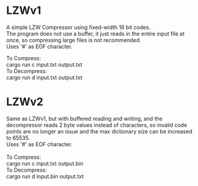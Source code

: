 # LZWv1
A simple LZW Compressor using fixed-width 16 bit codes.<br>
The program does not use a buffer, it just reads in the entire input file at once, so compressing large files is not recommended.<br>
Uses '#' as EOF character.<br>

To Compress:<br>
cargo run c input.txt output.txt<br>
To Decompress:<br>
cargo run d input.txt output.txt<br>

# LZWv2
Same as LZWv1, but with buffered reading and writing, and the decompressor reads 2 byte values instead of characters, so invalid code points are no longer an issue and the max dictionary size can be increased to 65535.<br>
Uses '#' as EOF character.<br>
<br>
To Compress:<br>
cargo run c input.txt output.bin<br>
To Decompress:<br>
cargo run d input.bin output.txt<br>
